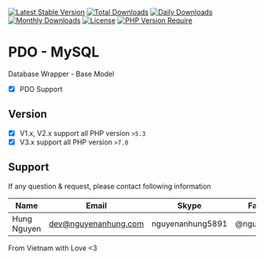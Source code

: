 [![Latest Stable Version](https://img.shields.io/packagist/v/nguyenanhung/pdo.svg?style=flat-square)](https://packagist.org/packages/nguyenanhung/pdo)
[![Total Downloads](https://img.shields.io/packagist/dt/nguyenanhung/pdo.svg?style=flat-square)](https://packagist.org/packages/nguyenanhung/pdo)
[![Daily Downloads](https://img.shields.io/packagist/dd/nguyenanhung/pdo.svg?style=flat-square)](https://packagist.org/packages/nguyenanhung/pdo)
[![Monthly Downloads](https://img.shields.io/packagist/dm/nguyenanhung/pdo.svg?style=flat-square)](https://packagist.org/packages/nguyenanhung/pdo)
[![License](https://img.shields.io/packagist/l/nguyenanhung/pdo.svg?style=flat-square)](https://packagist.org/packages/nguyenanhung/pdo)
[![PHP Version Require](https://img.shields.io/packagist/dependency-v/nguyenanhung/pdo/php)](https://packagist.org/packages/nguyenanhung/pdo)

# PDO - MySQL

Database Wrapper - Base Model

- [x] PDO Support

## Version

- [x] V1.x, V2.x support all PHP version `>5.3`
- [x] V3.x support all PHP version `>7.0`

## Support

If any question & request, please contact following information

| Name        | Email                | Skype            | Facebook      |
|-------------|----------------------|------------------|---------------|
| Hung Nguyen | dev@nguyenanhung.com | nguyenanhung5891 | @nguyenanhung |

From Vietnam with Love <3

